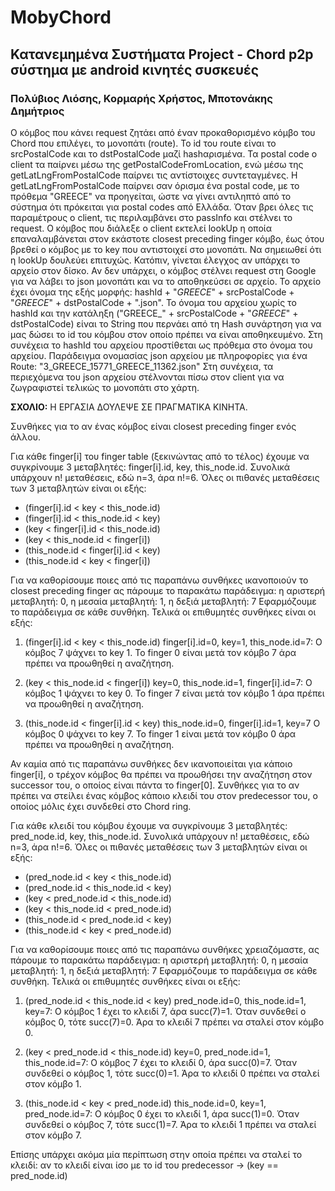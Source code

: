 # MobyChord

## Κατανεμημένα Συστήματα Project - Chord p2p σύστημα με android κινητές συσκευές

### Πολύβιος Λιόσης, Κορμαρής Χρήστος, Μποτονάκης Δημήτριος

Ο κόμβος που κάνει request ζητάει από έναν προκαθορισμένο κόμβο του Chord που επιλέγει, το μονοπάτι (route).
Το id του route είναι το srcPostalCode και το dstPostalCode μαζί hashαρισμένα.
Τα postal code ο client τα παίρνει μέσω της getPostalCodeFromLocation,
ενώ μέσω της getLatLngFromPostalCode παίρνει τις αντίστοιχες συντεταγμένες.
Η getLatLngFromPostalCode παίρνει σαν όρισμα ένα postal code, με το πρόθεμα "GREECE" να προηγείται,
ώστε να γίνει αντιληπτό από το σύστημα ότι πρόκειται για postal codes από Ελλάδα.
Όταν βρει όλες τις παραμέτρους ο client, τις περιλαμβάνει στο passInfo και στέλνει το request.
Ο κόμβος που διάλεξε ο client εκτελεί lookUp η οποία επαναλαμβάνεται στον εκάστοτε closest preceding finger κόμβο,
έως ότου βρεθεί ο κόμβος με το key που αντιστοιχεί στο μονοπάτι. Να σημειωθεί ότι η lookUp δουλεύει επιτυχώς.
Κατόπιν, γίνεται έλεγχος αν υπάρχει το αρχείο στον δίσκο.
Αν δεν υπάρχει, ο κόμβος στέλνει request στη Google για να λάβει το json μονοπάτι και να το αποθηκεύσει
σε αρχείο. To αρχείο έχει όνομα της εξής μορφής: hashId + "_GREECE_" + srcPostalCode + "_GREECE_" + dstPostalCode + ".json".
Το όνομα του αρχείου χωρίς το hashId και την κατάληξη ("GREECE_" + srcPostalCode + "_GREECE_" + dstPostalCode)
είναι το String που περνάει από τη Hash συνάρτηση για να μας δώσει το id του κόμβου στον οποίο πρέπει να είναι αποθηκευμένο.
Στη συνέχεια το hashId του αρχείου προστίθεται ως πρόθεμα στο όνομα του αρχείου.
Παράδειγμα ονομασίας json αρχείου με πληροφορίες για ένα Route: "3_GREECE_15771_GREECE_11362.json"
Στη συνέχεια, τα περιεχόμενα του json αρχείου στέλνονται πίσω στον client για να ζωγραφιστεί τελικώς το μονοπάτι στο χάρτη.

**ΣΧΟΛΙΟ:** Η ΕΡΓΑΣΙΑ ΔΟΥΛΕΨΕ ΣΕ ΠΡΑΓΜΑΤΙΚΑ ΚΙΝΗΤΑ.


Συνθήκες για το αν ένας κόμβος είναι closest preceding finger ενός άλλου.

Για κάθε finger[i] του finger table (ξεκινώντας από το τέλος) έχουμε να συγκρίνουμε 3 μεταβλητές: finger[i].id, key, this_node.id. 
Συνολικά υπάρχουν n! μεταθέσεις, εδώ n=3, άρα n!=6.
Όλες οι πιθανές μεταθέσεις των 3 μεταβλητών είναι οι εξής:

- (finger[i].id < key < this_node.id)
- (finger[i].id < this_node.id < key)
- (key < finger[i].id < this_node.id)
- (key < this_node.id < finger[i])
- (this_node.id < finger[i].id < key)
- (this_node.id < key < finger[i])

Για να καθορίσουμε ποιες από τις παραπάνω συνθήκες ικανοποιούν το closest preceding finger ας πάρουμε το παρακάτω παράδειγμα:
η αριστερή μεταβλητή: 0, η μεσαία μεταβλητή: 1, η δεξιά μεταβλητή: 7
Εφαρμόζουμε το παράδειγμα σε κάθε συνθήκη. Τελικά οι επιθυμητές συνθήκες είναι οι εξής:

1) (finger[i].id < key < this_node.id)
finger[i].id=0, key=1, this_node.id=7:
Ο κόμβος 7 ψάχνει το key 1. Το finger 0 είναι μετά τον κόμβο 7 άρα πρέπει να προωθηθεί η αναζήτηση.

2) (key < this_node.id < finger[i])
key=0, this_node.id=1, finger[i].id=7:
Ο κόμβος 1 ψάχνει το key 0. Το finger 7 είναι μετά τον κόμβο 1 άρα πρέπει να προωθηθεί η αναζήτηση.

3) (this_node.id < finger[i].id < key)
this_node.id=0, finger[i].id=1, key=7
 Ο κόμβος 0 ψάχνει το key 7. Το finger 1 είναι μετά τον κόμβο 0 άρα πρέπει να προωθηθεί η αναζήτηση.

Αν καμία από τις παραπάνω συνθήκες δεν ικανοποιείται για κάποιο finger[i],
ο τρέχον κόμβος θα πρέπει να προωθήσει την αναζήτηση στον successor του, ο οποίος είναι πάντα το finger[0].
Συνθήκες για το αν πρέπει να στείλει ένας κόμβος κάποιο κλειδί του στον predecessor του, ο οποίος μόλις έχει συνδεθεί στο Chord ring.


Για κάθε κλειδί του κόμβου έχουμε να συγκρίνουμε 3 μεταβλητές:
pred_node.id, key, this_node.id. 
Συνολικά υπάρχουν n! μεταθέσεις, εδώ n=3, άρα n!=6.
Όλες οι πιθανές μεταθέσεις των 3 μεταβλητών είναι οι εξής:

- (pred_node.id < key < this_node.id)
- (pred_node.id < this_node.id < key)
- (key < pred_node.id < this_node.id)
- (key < this_node.id < pred_node.id)
- (this_node.id < pred_node.id < key)
- (this_node.id < key < pred_node.id)

Για να καθορίσουμε ποιες από τις παραπάνω συνθήκες χρειαζόμαστε, ας πάρουμε το παρακάτω παράδειγμα:
η αριστερή μεταβλητή: 0, η μεσαία μεταβλητή: 1, η δεξιά μεταβλητή: 7
Εφαρμόζουμε το παράδειγμα σε κάθε συνθήκη. Τελικά οι επιθυμητές συνθήκες είναι οι εξής:

1) (pred_node.id < this_node.id < key)
pred_node.id=0, this_node.id=1, key=7:
Ο κόμβος 1 έχει το κλειδί 7, άρα succ(7)=1. Όταν συνδεθεί ο κόμβος 0, τότε succ(7)=0.
Άρα το κλειδί 7 πρέπει να σταλεί στον κόμβο 0.

2) (key < pred_node.id < this_node.id)
key=0, pred_node.id=1, this_node.id=7:
Ο κόμβος 7 έχει το κλειδί 0, άρα succ(0)=7. Όταν συνδεθεί ο κόμβος 1, τότε succ(0)=1.
Άρα το κλειδί 0 πρέπει να σταλεί στον κόμβο 1.

3) (this_node.id < key < pred_node.id)
this_node.id=0, key=1, pred_node.id=7:
Ο κόμβος 0 έχει το κλειδί 1, άρα succ(1)=0. Όταν συνδεθεί ο κόμβος 7, τότε succ(1)=7.
Άρα το κλειδί 1 πρέπει να σταλεί στον κόμβο 7.

Επίσης υπάρχει ακόμα μία περίπτωση στην οποία πρέπει να σταλεί το κλειδί:
αν το κλειδί είναι ίσο με το id του predecessor -> (key == pred_node.id)

